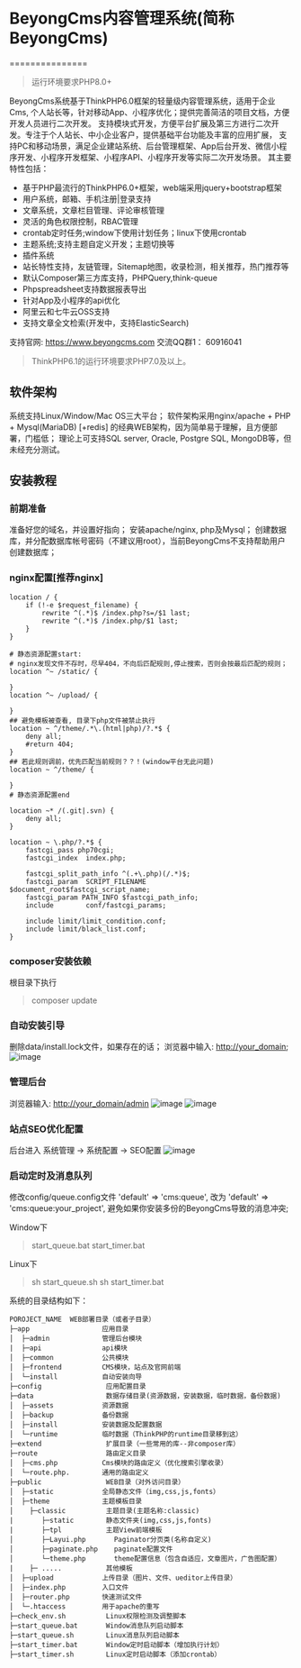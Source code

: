 # BeyongCms内容管理系统(简称BeyongCms)

===============

> 运行环境要求PHP8.0+

BeyongCms系统基于ThinkPHP6.0框架的轻量级内容管理系统，适用于企业Cms, 个人站长等，针对移动App、小程序优化；提供完善简洁的项目文档，方便开发人员进行二次开发。
支持模块式开发，方便平台扩展及第三方进行二次开发。专注于个人站长、中小企业客户，提供基础平台功能及丰富的应用扩展，
支持PC和移动场景，满足企业建站系统、后台管理框架、App后台开发、微信小程序开发、小程序开发框架、小程序API、小程序开发等实际二次开发场景。
其主要特性包括：

+ 基于PHP最流行的ThinkPHP6.0+框架，web端采用jquery+bootstrap框架
+ 用户系统，邮箱、手机注册|登录支持
+ 文章系统，文章栏目管理、评论审核管理
+ 灵活的角色权限控制，RBAC管理
+ crontab定时任务;window下使用计划任务；linux下使用crontab
+ 主题系统;支持主题自定义开发；主题切换等
+ 插件系统
+ 站长特性支持，友链管理，Sitemap地图，收录检测，相关推荐，热门推荐等
+ 默认Composer第三方库支持，PHPQuery,think-queue
+ Phpspreadsheet支持数据报表导出
+ 针对App及小程序的api优化
+ 阿里云和七牛云OSS支持
+ 支持文章全文检索(开发中，支持ElasticSearch)

支持官网: <https://www.beyongcms.com>
交流QQ群1： 60916041

> ThinkPHP6.1的运行环境要求PHP7.0及以上。

## 软件架构

系统支持Linux/Window/Mac OS三大平台；
软件架构采用nginx/apache + PHP + Mysql(MariaDB) [+redis] 的经典WEB架构，因为简单易于理解，且方便部署，门槛低；
理论上可支持SQL server, Oracle, Postgre SQL, MongoDB等，但未经充分测试。

## 安装教程

### 前期准备

准备好您的域名，并设置好指向；
安装apache/nginx, php及Mysql；
创建数据库，并分配数据库帐号密码（不建议用root），当前BeyongCms不支持帮助用户创建数据库；

### nginx配置[推荐nginx]

```
location / {
    if (!-e $request_filename) {
        rewrite ^(.*)$ /index.php?s=/$1 last;
        rewrite ^(.*)$ /index.php/$1 last;
    }
}

# 静态资源配置start: 
# nginx发现文件不存时，尽早404，不向后匹配规则,停止搜索，否则会按最后匹配的规则；
location ^~ /static/ {
    
}
location ^~ /upload/ {
    
}
## 避免模板被查看, 目录下php文件被禁止执行
location ~ ^/theme/.*\.(html|php)/?.*$ {
    deny all;
    #return 404;
}
## 若此规则调前，优先匹配当前规则？？！(window平台无此问题)
location ~ ^/theme/ {
    
}
# 静态资源配置end

location ~* /(.git|.svn) {
    deny all;
}

location ~ \.php/?.*$ {
    fastcgi_pass php70cgi;
    fastcgi_index  index.php;

    fastcgi_split_path_info ^(.+\.php)(/.*)$;
    fastcgi_param  SCRIPT_FILENAME  $document_root$fastcgi_script_name;
    fastcgi_param PATH_INFO $fastcgi_path_info;
    include        conf/fastcgi_params;
    
    include limit/limit_condition.conf;
    include limit/black_list.conf;
}
```

### composer安装依赖

根目录下执行

> composer update

### 自动安装引导

删除data/install.lock文件，如果存在的话；
浏览器中输入: <http://your_domain>;
![image](./public/static/install/screenshot/install.jpg)

### 管理后台

浏览器输入: <http://your_domain/admin>
![image](./public/static/install/screenshot/admin_login.jpg)
![image](./public/static/install/screenshot/admin_tongji.jpg)

### 站点SEO优化配置

后台进入 系统管理 -> 系统配置 -> SEO配置
![image](./public/static/install/screenshot/admin_setting.jpg)

### 启动定时及消息队列

修改config/queue.config文件
'default' => 'cms:queue',
改为
'default' => 'cms:queue:your_project',
避免如果你安装多份的BeyongCms导致的消息冲突;

Window下
>start_queue.bat
>start_timer.bat

Linux下
>sh start_queue.sh
>sh start_timer.bat

系统的目录结构如下：

~~~
POROJECT_NAME  WEB部署目录（或者子目录）
├─app                  应用目录
│  ├─admin             管理后台模块
|  ├─api               api模块
│  ├─common            公共模块
│  ├─frontend          CMS模块，站点及官网前端
│  └─install           自动安装向导
├─config                应用配置目录
├─data                  数据存储目录(资源数据，安装数据，临时数据，备份数据)
│  ├─assets            资源数据
│  ├─backup            备份数据
│  ├─install           安装数据及配置数据
│  └─runtime           临时数据（ThinkPHP的runtime目录移到这）
├─extend                扩展目录（一些常用的库--非composer库）
├─route                 路由定义目录
│  ├─cms.php           Cms模块的路由定义（优化搜索引擎收录）
│  └─route.php.        通用的路由定义
├─public                WEB目录（对外访问目录）
│  ├─static            全局静态文件（img,css,js,fonts）
│  ├─theme             主题模板目录
│    ├─classic          主题目录(主题名称:classic)
|       ├─static        静态文件夹(img,css,js,fonts)
|       ├─tpl           主题View前端模板
│       ├─Layui.php       Paginator分页类(名称自定义)
│       ├─paginate.php    paginate配置文件
│       └─theme.php       theme配置信息（包含自适应，文章图片，广告图配置）
|    ├─ .....           其他模板
│  ├─upload            上传目录（图片、文件、ueditor上传目录）
│  ├─index.php         入口文件
│  ├─router.php        快速测试文件
│  └─.htaccess         用于apache的重写
├─check_env.sh          Linux权限检测及调整脚本
├─start_queue.bat       Window消息队列启动脚本
├─start_queue.sh        Linux消息队列启动脚本
├─start_timer.bat       Window定时启动脚本（增加执行计划）
├─start_timer.sh        Linux定时启动脚本（添加crontab）
~~~